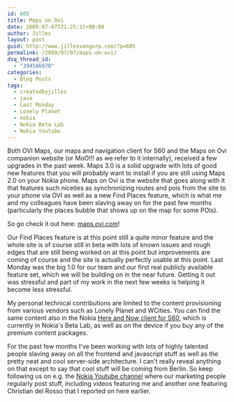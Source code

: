 ```yaml
---
id: 605
title: Maps on Ovi
date: 2009-07-07T21:25:21+00:00
author: Jilles
layout: post
guid: http://www.jillesvangurp.com/?p=605
permalink: /2009/07/07/maps-on-ovi/
dsq_thread_id:
  - "394586070"
categories:
  - Blog Posts
tags:
  - createdbyjilles
  - java
  - Last Monday
  - Lonely Planet
  - nokia
  - Nokia Beta Lab
  - Nokia Youtube
---
```

Both OVI Maps, our maps and navigation client for S60 and the Maps on Ovi companion website (or MoO!!! as we refer to it internally), received a few upgrades in the past week. Maps 3.0 is a solid upgrade with lots of good new features that you will probably want to install if you are still using Maps 2.0 on your Nokia phone. Maps on Ovi is the website that goes along with it that features such niceties as synchronizing routes and pois from the site to your phone via OVI as well as a new Find Places feature, which is what me and my colleagues have been slaving away on for the past few months (particularly the places bubble that shows up on the map for some POIs).

So go check it out here: <a href="http://maps.ovi.com">maps.ovi.com</a>! 

Our Find Places feature is at this point still a quite minor feature and the whole site is of course still in beta with lots of known issues and rough edges that are still being worked on at this point but improvements are coming of course and the site is actually perfectly usable at this point. Last Monday was the big 1.0 for our team and our first real publicly available feature set, which we will be building on in the near future. Getting it out was stressful and part of my work in the next few weeks is helping it become less stressful. 

My personal technical contributions are limited to the content provisioning from various vendors such as Lonely Planet and WCities. You can find the same content also in the Nokia <a href="http://betalabs.nokia.com/betas/view/here-and-now">Here and Now client for S60</a>, which is currently in Nokia's Beta Lab, as well as on the device if you buy any of the premium content packages.

For the past few months I've been working with lots of highly talented people slaving away on all the frontend and javascript stuff as well as the pretty neat and cool server-side architecture. I can't really reveal anything on that except to say that cool stuff will be coming from Berlin. So keep following us on e.g. the <a href="http://www.youtube.com/user/NokiaConversations">Nokia Youtube channel</a> where our marketing people regularly post stuff, including videos featuring me and another one featuring Christian del Rosso that I reported on here earlier. 